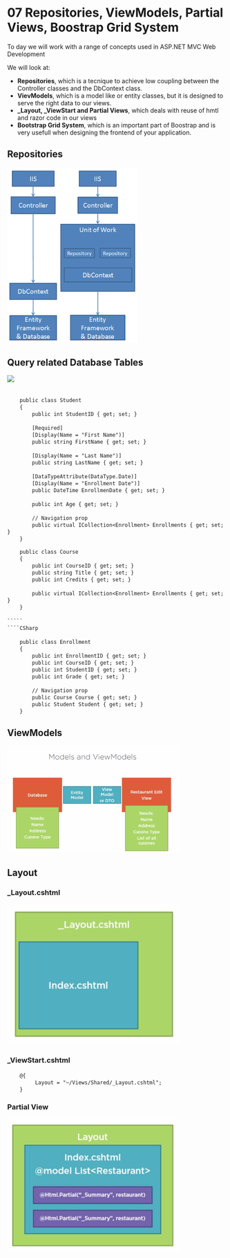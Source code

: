 # 07 Repositories, ViewModels, Partial Views, Boostrap Grid System

To day we will work with a range of concepts used in ASP.NET MVC Web Development

We will look at:

* **Repositories**, which is a tecnique to achieve low coupling between the Controller classes and the DbContext class.
* **VievModels**, which is a model like or entity classes, but it is designed to serve the right data to our views.
* **_Layout, _ViewStart and Partial Views**, which deals with reuse of hmtl and razor code in our views
* **Bootstrap Grid System**, which is an important part of Boostrap and is very usefull when designing the frontend of your application.


## Repositories
<img src="https://github.com/keacore/07_RepositoriesViewModels/blob/master/Materials/img/Repository.png" width="300">

## Query related Database Tables
<img src="https://github.com/keacore/04_Entity_Framework/blob/master/Materials/data-model-diagram.png" width="500">

````CSharp
    
    public class Student
    {
        public int StudentID { get; set; }
        
        [Required]
        [Display(Name = "First Name")]
        public string FirstName { get; set; }
        
        [Display(Name = "Last Name")]
        public string LastName { get; set; }
        
        [DataTypeAttribute(DataType.Date)]
        [Display(Name = "Enrollment Date")]
        public DateTime EnrollmenDate { get; set; }
       
        public int Age { get; set; }

        // Navigation prop
        public virtual ICollection<Enrollment> Enrollments { get; set; }
    }
````   

````CSharp    
    public class Course
    {
        public int CourseID { get; set; }
        public string Title { get; set; }
        public int Credits { get; set; }

        public virtual ICollection<Enrollment> Enrollments { get; set; }
    }

`````     
````CSharp    
    
    public class Enrollment
    {
        public int EnrollmentID { get; set; }
        public int CourseID { get; set; }
        public int StudentID { get; set; }
        public int Grade { get; set; }

        // Navigation prop
        public Course Course { get; set; }
        public Student Student { get; set; }
    }
````    





## ViewModels
<img src="https://github.com/keacore/07_RepositoriesViewModels/blob/master/Materials/img/ViewModel.png" width="400">


## Layout
### _Layout.cshtml
<img src="https://github.com/keacore/07_RepositoriesViewModels/blob/master/Materials/img/_Layout.png" width="400">    

### _ViewStart.cshtml      
    
````CSharp
    @{
         Layout = "~/Views/Shared/_Layout.cshtml";
    }
````   

### Partial View
<img src="https://github.com/keacore/07_RepositoriesViewModels/blob/master/Materials/img/Partial.png" width="400"> 
